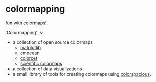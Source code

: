 # colormapping
fun with colormaps!

'Colormapping' is:
- a collection of open source colormaps
  - [matplotlib](https://matplotlib.org/stable/tutorials/colors/colormaps.html)
  - [cmocean](https://matplotlib.org/cmocean/)
  - [colorcet](https://colorcet.holoviz.org/)
  - [scientific colormaps](https://www.fabiocrameri.ch/colourmaps/)
- a collection of data visualizations
- a small library of tools for creating colormaps using [colorspacious](https://colorspacious.readthedocs.io/en/latest/).